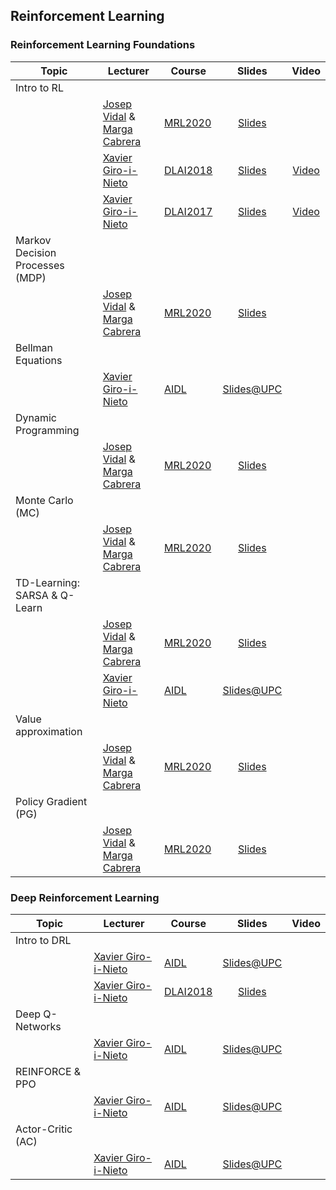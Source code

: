 [XG-web]: https://imatge.upc.edu/web/people/xavier-giro
[VC-web]: https://imatge.upc.edu/web/people/victor-campos
[JV-web]: https://spcom.upc.edu/en/people/jose-vidal-manzano
[MC-web]: https://spcom.upc.edu/en/people/margarita-cabrera-bean

[MRL2020]: https://telecombcn-dl.github.io/2018-idl/
[ARAP2020]: https://telecombcn-dl.github.io/2019-idl/

[DLAI2017]: https://telecombcn-dl.github.io/2017-dlai/
[DLAI2018]: https://telecombcn-dl.github.io/2018-dlai/

[AIDL]: https://www.talent.upc.edu/ing/estudis/formacio/curs/310400/postgraduate-course-artificial-intelligence-deep-learning/


## Reinforcement Learning

### Reinforcement Learning Foundations

| Topic          | Lecturer                     | Course                 | Slides                    | Video             |
| -------------- |  ----------------------------------------------- | ---------------------- | :-----------------------: | :---------------: |
| Intro to RL    | | | | |
|                | [Josep Vidal][JV-web] & [Marga Cabrera][MC-web]  | [MRL2020] | [Slides][mrl2020-RL1-slides] |   |
|                | [Xavier Giro-i-Nieto][XG-web] | [DLAI2018] | [Slides][dlai2018-d05l2-slides] | [Video][dlai2018-d05l2-video]  |
|                | [Xavier Giro-i-Nieto][XG-web] | [DLAI2017] | [Slides][dlai2017-d7l2-slides] | [Video][dlai2017-d7l2-video]  |
| Markov Decision Processes (MDP)   | | | | |
|                | [Josep Vidal][JV-web] & [Marga Cabrera][MC-web]  | [MRL2020] | [Slides][mrl2020-RL2-slides] |   |
| Bellman Equations   | | | | |
|                | [Xavier Giro-i-Nieto][XG-web] | [AIDL] | [Slides@UPC][aidl2020-bellman] |   |
| Dynamic Programming    | | | | |
|                | [Josep Vidal][JV-web] & [Marga Cabrera][MC-web]  | [MRL2020] | [Slides][mrl2020-RL3-slides] |   |
| Monte Carlo (MC)    | | | | |
|                | [Josep Vidal][JV-web] & [Marga Cabrera][MC-web]  | [MRL2020] | [Slides][mrl2020-RL4-slides] |   |
| TD-Learning: SARSA & Q-Learn  | | | | |
|                | [Josep Vidal][JV-web] & [Marga Cabrera][MC-web]  | [MRL2020] | [Slides][mrl2020-RL5-slides] |   |
|                | [Xavier Giro-i-Nieto][XG-web] | [AIDL] | [Slides@UPC][aidl2020-qlearn] |   |
| Value approximation   | | | | |
|                | [Josep Vidal][JV-web] & [Marga Cabrera][MC-web]  | [MRL2020] | [Slides][mrl2020-RL6-slides] |   |
| Policy Gradient (PG)   | | | | |
|                | [Josep Vidal][JV-web] & [Marga Cabrera][MC-web]  | [MRL2020] | [Slides][mrl2020-RL6-slides] |   |

[mrl2020-RL1-slides]: https://github.com/telecombcn-dl/mrl-2020/raw/gh-pages/slides/RL_Chap1_Intro_2020.pdf
[mrl2020-RL2-slides]: https://github.com/telecombcn-dl/mrl-2020/raw/gh-pages/slides/RL_Chap2_MDP_2020.pdf
[mrl2020-RL3-slides]: https://github.com/telecombcn-dl/mrl-2020/raw/gh-pages/slides/RL_Chap3_DP_2020.pdf
[mrl2020-RL4-slides]: https://github.com/telecombcn-dl/mrl-2020/raw/gh-pages/slides/RL_Chap4_MC_2020.pdf
[mrl2020-RL5-slides]: https://github.com/telecombcn-dl/mrl-2020/raw/gh-pages/slides/RL_Chap5_TD_2020.pdf
[mrl2020-RL6-slides]: https://github.com/telecombcn-dl/mrl-2020/raw/gh-pages/slides/RL_Chap6_VFPG_2020.pdf

[aidl2020-bellman]: https://docs.google.com/presentation/d/1ysnsGSBWCpS68ArsP-4gFZK_7la7UeATJT1St5-uh0Q/edit?usp=sharing
[aidl2020-qlearn]: https://docs.google.com/presentation/d/14GOHUnmMG3Hxj_Gdg0AxX1R9T3-qBBRI3n3Y23FV2dA/edit?usp=sharing

### Deep Reinforcement Learning

| Topic          | Lecturer                     | Course                 | Slides                    | Video             |
| -------------- |  --------------------------- | ---------------------- | :-----------------------: | :---------------: |
| Intro to DRL  | | | | |
|                | [Xavier Giro-i-Nieto][XG-web] | [AIDL] | [Slides@UPC][aidl2020-intro] |   |
|                | [Xavier Giro-i-Nieto][XG-web] | [DLAI2018] | [Slides][dlai2018-d11l1-slides] |  |
| Deep Q-Networks  | | | | |
|                | [Xavier Giro-i-Nieto][XG-web] | [AIDL] | [Slides@UPC][aidl2020-dqn] |   |
| REINFORCE & PPO  | | | | |
|                | [Xavier Giro-i-Nieto][XG-web] | [AIDL] | [Slides@UPC][aidl2020-reinforce] |   |
| Actor-Critic (AC) | | | | |
|                | [Xavier Giro-i-Nieto][XG-web] | [AIDL] | [Slides@UPC][aidl2020-ac] |   |

[dlai2017-d7l2-slides]: https://www.slideshare.net/xavigiro/reinforcement-learning-dlai-d7l2-2017-upc-deep-learning-for-artificial-intelligence
[dlai2017-d7l2-video]: https://youtu.be/vPlWFj0-j7I
[dlai2018-d05l2-slides]: https://www.slideshare.net/xavigiro/deep-reinforcement-learning-mdp-dqn-xavier-giroinieto-upc-barcelona-2018
[dlai2018-d05l2-video]: https://youtu.be/HBeevCctYXM
[dlai2018-d11l1-slides]: https://www.slideshare.net/xavigiro/reinforcement-learning-reloaded-xavier-girinieto-upc-barcelona-2018

[mrl2020-DRL1-slides]: https://github.com/telecombcn-dl/mrl-2020/raw/gh-pages/slides/drl_2020_01_intro.pdf
[mrl2020-DRL3-slides]: https://github.com/telecombcn-dl/mrl-2020/raw/gh-pages/slides/drl_2020_03_nn_train.pdf
[mrl2020-DRL4-slides]: https://github.com/telecombcn-dl/mrl-2020/blob/gh-pages/slides/drl_2020_04_dqn.pdf
[mrl2020-DRL6-slides]: https://github.com/telecombcn-dl/mrl-2020/raw/gh-pages/slides/drl_2020_06_reinforce.pdf

[aidl2020-intro]: https://docs.google.com/presentation/d/1BzHv26D4OPl73adh2b8jwIiv3Lx4c1DlJ2fm7EqHv2E/edit?usp=sharing
[aidl2020-dqn]: https://docs.google.com/presentation/d/1RqdzVV6HZk3yNyUD5er0ic7m5W9oFoFBHSVfKTdn68o/edit?usp=sharing
[aidl2020-reinforce]: https://docs.google.com/presentation/d/1bDHAD0Xj7xEVAfRDikeSzXWAbcl9Z6uWvHOeUVnPfyc/edit?usp=sharing
[aidl2020-ac]: https://docs.google.com/presentation/d/1LjC2Oq5oLRR6QQxdItMbJVGo-j3WIJcFYga7g72BH-k/edit?usp=sharing





